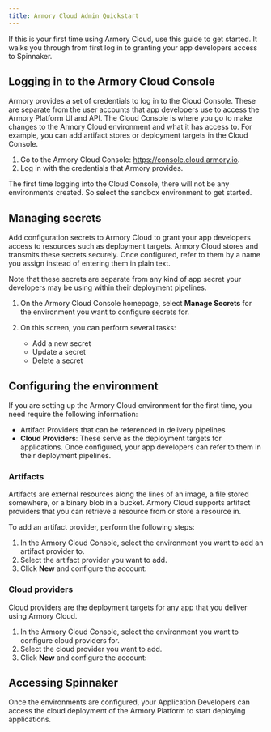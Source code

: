 ```yaml
---
title: Armory Cloud Admin Quickstart 
---
```


If this is your first time using Armory Cloud, use this guide to get started. It walks you through from first log in to granting your app developers access to Spinnaker.

## Logging in to the Armory Cloud Console 

Armory provides a set of credentials to log in to the Cloud Console. These are separate from the user accounts that app developers use to access the Armory Platform UI and API. The Cloud Console is where you go to make changes to the Armory Cloud environment and what it has access to. For example, you can add artifact stores or deployment targets in the Cloud Console.

1. Go to the Armory Cloud Console: https://console.cloud.armory.io.
2. Log in with the credentials that Armory provides.

The first time logging into the Cloud Console, there will not be any environments created. So select the sandbox environment to get started.

## Managing secrets

Add configuration secrets to Armory Cloud to grant your app developers access to resources such as deployment targets. Armory Cloud stores and transmits these secrets securely. Once configured, refer to them by a name you assign instead of entering them in plain text.

Note that these secrets are separate from any kind of app secret your developers may be using within their deployment pipelines.

1. On the Armory Cloud Console homepage, select **Manage Secrets** for the environment you want to configure secrets for.
2. On this screen, you can perform several tasks:
   
   - Add a new secret
   - Update a secret
   - Delete a secret

## Configuring the environment

If you are setting up the Armory Cloud environment for the first time, you need require the following information:

* Artifact Providers that can be referenced in delivery pipelines
* **Cloud Providers**: These serve as the deployment targets for applications. Once configured, your app developers can refer to them in their deployment pipelines.

### Artifacts

Artifacts are external resources along the lines of an image, a file stored somewhere, or a binary blob in a bucket. Armory Cloud supports artifact providers that you can retrieve a resource from or store a resource in. 

To add an artifact provider, perform the following steps:

1. In the Armory Cloud Console, select the environment you want to add an artifact provider to.
2. Select the artifact provider you want to add.
3. Click **New** and configure the account:

### Cloud providers

Cloud providers are the deployment targets for any app that you deliver using Armory Cloud.

1. In the Armory Cloud Console, select the environment you want to configure cloud providers for.
2. Select the cloud provider you want to add.
3. Click **New** and configure the account:


## Accessing Spinnaker

Once the environments are configured, your Application Developers can access the cloud deployment of the Armory Platform to start deploying applications.

